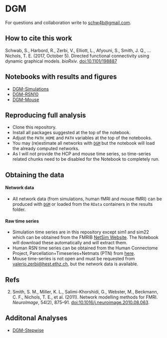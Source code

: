 # DGM

For questions and collaboration write to [schw4b@gmail.com](schw4b@gmail.com).

## How to cite this work
Schwab, S., Harbord, R., Zerbi, V., Elliott, L., Afyouni, S., Smith, J. Q., … Nichols, T. E. (2017, October 5). Directed functional connectivity using dynamic graphical models. *bioRxiv*. [doi:10.1101/198887](https://doi.org/10.1101/198887)

## Notebooks with results and figures
- [DGM-Simulations](https://rawgit.com/schw4b/DGM/master/results/DGM-Simulations.nb.html)
- [DGM-RSN10](https://rawgit.com/schw4b/DGM-Sim/master/results/DGM-RSN10.nb.html)
- [DGM-Mouse](https://rawgit.com/schw4b/DGM-Sim/master/results/DGM-Mouse.nb.html)

## Reproducing full analysis

* Clone this repository.
* Install all packages suggested at the top of the notebook.
* Adjust the `PATH_HOME` and `PATH` variables at the top of the notebooks.
* You may (re)estimate all networks with [`DGM`](https://cran.r-project.org/web/packages/DGM/index.html) but the notebook will load the already computed networks.
* As I will not provide the HCP and mouse time series, so time-series related chunks need to be disabled for the Notebook to completely run.

## Obtaining the data
#### Network data
* All network data (from simulations, human fMRI and mouse fMRI) can be produced with [`DGM`](https://cran.r-project.org/web/packages/DGM/index.html) or loaded from the `RData` containers in the results folder.

#### Raw time series
* Simulation time series are in this repository except sim1 and sim22 which can be obtained from the FMRIB [NetSim Website](http://www.fmrib.ox.ac.uk/datasets/netsim/). The Notebook will download these automatically and will extract them.
* Human RSN time series can be obtained from the Human Connectome Project, Parcellation+Timeseries+Netmats (PTN) from [here](https://db.humanconnectome.org).
* Mouse time-series is not open and must be requested from [valerio.zerbi@hest.ethz.ch](valerio.zerbi@hest.ethz.ch), but the network data is available.

## Refs
2. Smith, S. M., Miller, K. L., Salimi-Khorshidi, G., Webster, M., Beckmann, C. F., Nichols, T. E., et al. (2011). Network modelling methods for FMRI. *NeuroImage*, 54(2), 875–91. [doi:10.1016/j.neuroimage.2010.08.063](http://dx.doi.org/10.1016/j.neuroimage.2010.08.063).

## Additonal Analyses
- [DGM-Stepwise](https://rawgit.com/schw4b/DGM-Sim/master/results/DGM-Step.nb.html)
